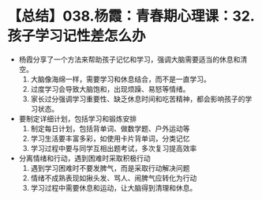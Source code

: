 # 【总结】038.杨霞：青春期心理课：32.孩子学习记性差怎么办

-   杨霞分享了一个方法来帮助孩子记忆和学习，强调大脑需要适当的休息和清空。
    1.  大脑像海绵一样，需要学习和休息结合，而不是一直学习。
    2.  过度学习会导致大脑饱和，出现烦躁、易怒等情绪。
    3.  家长过分强调学习重要性、缺乏休息时间和吃苦精神，都会影响孩子的学习状态。
-   要制定详细计划，包括学习和锻炼安排
    1.  制定每日计划，包括背单词、做数学题、户外运动等
    2.  学习生活要丰富多彩，如使用卡片背单词，分类记忆
    3.  学习过程中要与同学互相出题考试，多次复习提高效率
-   分离情绪和行动，遇到困难时采取积极行动
    1.  遇到学习困难时不要发脾气，而是采取行动解决问题
    2.  情绪不成熟表现如揪头发、骂人、闹脾气应转化为行动
    3.  学习过程中需要休息和运动，让大脑得到清理和休息。